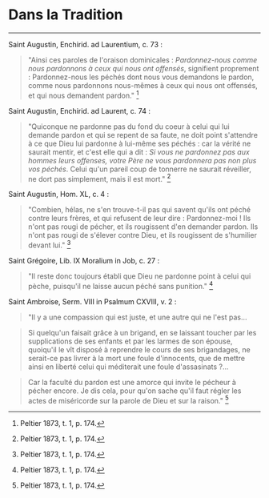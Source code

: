 # Dans la Tradition

***

Saint Augustin, Enchirid. ad Laurentium, c. 73 :

> "Ainsi ces paroles de l'oraison dominicales : *Pardonnez-nous comme nous pardonnons à ceux qui nous ont offensés*, signifient proprement : Pardonnez-nous les péchés dont nous vous demandons le pardon, comme nous pardonnons nous-mêmes à ceux qui nous ont offensés, et qui nous demandent pardon." [^1]

[^1]: Peltier 1873, t. 1, p. 174.

Saint Augustin, Enchirid. ad Laurent, c. 74 :

> "Quiconque ne pardonne pas du fond du coeur à celui qui lui demande pardon et qui se repent de sa faute, ne doit point s'attendre à ce que Dieu lui pardonne à lui-même ses péchés : car la vérité ne saurait mentir, et c'est elle qui a dit : *Si vous ne pardonnez pas aux hommes leurs offenses, votre Père ne vous pardonnera pas non plus vos péchés*. Celui qu'un pareil coup de tonnerre ne saurait réveiller, ne dort pas simplement, mais il est mort." [^1]

[^1]: Peltier 1873, t. 1, p. 184.

Saint Augustin, Hom. XL, c. 4 :

> "Combien, hélas, ne s'en trouve-t-il pas qui savent qu'ils ont péché contre leurs frères, et qui refusent de leur dire : Pardonnez-moi ! Ils n'ont pas rougi de pécher, et ils rougissent d'en demander pardon. Ils n'ont pas rougi de s'élever contre Dieu, et ils rougissent de s'humilier devant lui." [^1]

[^1]: Peltier 1873, t. 5, p. 177.

Saint Grégoire, Lib. IX Moralium in Job, c. 27 :

> "Il reste donc toujours établi que Dieu ne pardonne point à celui qui pèche, puisqu'il ne laisse aucun péché sans punition." [^1]

[^1]: Peltier 1873, t. 3, p. 86.

Saint Ambroise, Serm. VIII in Psalmum CXVIII, v. 2 :

> "Il y a une compassion qui est juste, et une autre qui ne l'est pas...

> Si quelqu'un faisait grâce à un brigand, en se laissant toucher par les supplications de ses enfants et par les larmes de son épouse, quoiqu'il le vît disposé à reprendre le cours de ses brigandages, ne serait-ce pas livrer à la mort une foule d'innocents, que de mettre ainsi en liberté celui qui méditerait une foule d'assasinats ?...

> Car la faculté du pardon est une amorce qui invite le pécheur à pécher encore. Je dis cela, pour qu'on sache qu'il faut régler les actes de miséricorde sur la parole de Dieu et sur la raison." [^1]

[^1]: Peltier 1873, t. 4, p. 82.

